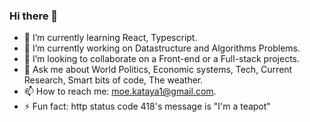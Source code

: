 ### Hi there 👋
- 🌱 I’m currently learning React, Typescript.
- 🔭 I’m currently working on Datastructure and Algorithms Problems.
- 👯 I’m looking to collaborate on a Front-end or a Full-stack projects.
- 💬 Ask me about World Politics, Economic systems, Tech, Current Research, Smart bits of code, The weather.
- 📫 How to reach me: moe.kataya1@gmail.com.
- ⚡ Fun fact: http status code 418's message is "I'm a teapot"

<!--
**kataya1/kataya1** is a ✨ _special_ ✨ repository because its `README.md` (this file) appears on your GitHub profile.

Here are some ideas to get you started:

- 🔭 I’m currently working on 
- 🌱 I’m currently learning 
- 👯 I’m looking to collaborate on ...
- 🤔 I’m looking for help with ...
- 💬 Ask me about 
- 📫 How to reach me: ...
- 😄 Pronouns: ...
- ⚡ Fun fact: life is fleeting
-->
